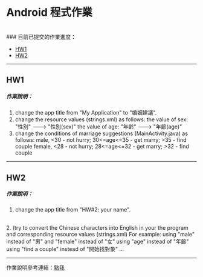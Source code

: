 # Android 程式作業
<br />
### 目前已提交的作業進度：

* [HW1](#HW1)
* [HW2](#HW2)


***
## HW1
##### 作業說明：

1. change the app title from "My Application" to "婚姻建議".
2. change the resource values (strings.xml) as follows:
    the value of sex: "性別" ---> "性別(sex)" 
    the value of age: "年齡" ---> "年齡(age)" 
3. change the conditions of marriage suggestions (MainActivity.java) as follows:
    male, <30 - not hurry; 30<=age<=35 - get marry; >35 - find couple 
    female, <28 - not hurry; 28<=age<=32 - get marry; >32 - find couple


***
## HW2
##### 作業說明：

1. change the app title from "HW#2: your name".
<br />
2. (try to convert the Chinese characters into English in your the program and corresponding resource values (strings.xml) For example:
    using "male" instead of "男" and "female" instead of "女"
    using  "age" instead of "年齡"
    using "find a couple" instead of "開始找對象"
    ...

***

作業說明參考連結：[點我](http://www.cc.ntut.edu.tw/~cliu/courses/ad/homework/homework.htm)